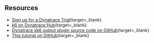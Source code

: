 ## Resources

- [Sign up for a Dynatrace Trial](https://dt-url.net/trial){target=_blank}
- [k6 on Dynatrace Hub](https://www.dynatrace.com/hub/detail/grafana-k6){target=_blank}
- [Dynatrace xk6 output plugin source code on GitHub](https://github.com/Dynatrace/xk6-output-dynatrace){target=_blank}
- [This tutorial on GitHub](https://github.com/dynatrace-perfclinics/obslab-k6){target=_blank}